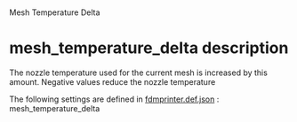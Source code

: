

# 
Mesh Temperature Delta


# mesh_temperature_delta description
The nozzle temperature used for the current mesh is increased by this amount. Negative values reduce the nozzle temperature

The following settings are defined in [fdmprinter.def.json](https://github.com/smartavionics/Cura/blob/mb-master/resources/definitions/fdmprinter.def.json) : mesh_temperature_delta
